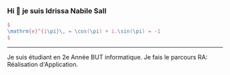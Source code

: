 ### Hi 👋 je suis Idrissa Nabile Sall
```tex
$
\mathrm{e}^{i\pi}\, = \cos(\pi) + i.\sin(\pi) = -1
$
```
---
Je suis étudiant en 2e Année BUT informatique. Je fais le parcours RA: Réalisation d'Application.
